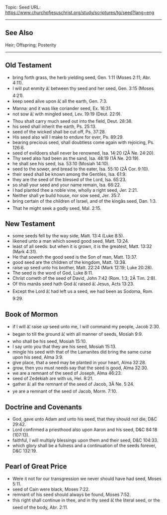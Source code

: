Topic: Seed
URL: https://www.churchofjesuschrist.org/study/scriptures/tg/seed?lang=eng

---

## See Also

Heir; Offspring; Posterity

---

## Old Testament

- bring forth grass, the herb yielding seed, Gen. 1:11 (Moses 2:11; Abr. 4:11).
- I will put enmity â¦ between thy seed and her seed, Gen. 3:15 (Moses 4:21).
- keep seed alive upon â¦ all the earth, Gen. 7:3.
- Manna: and it was like coriander seed, Ex. 16:31.
- not sow â¦ with mingled seed, Lev. 19:19 (Deut. 22:9).
- Thou shalt carry much seed out into the field, Deut. 28:38.
- his seed shall inherit the earth, Ps. 25:13.
- seed of the wicked shall be cut off, Ps. 37:28.
- His seed also will I make to endure for ever, Ps. 89:29.
- bearing precious seed, shall doubtless come again with rejoicing, Ps. 126:6.
- seed of evildoers shall never be renowned, Isa. 14:20 (2Â Ne. 24:20).
- Thy seed also had been as the sand, Isa. 48:19 (1Â Ne. 20:19).
- he shall see his seed, Isa. 53:10 (Mosiah 14:10).
- seed to the sower, and bread to the eater, Isa. 55:10 (2Â Cor. 9:10).
- their seed shall be known among the Gentiles, Isa. 61:9.
- they are the seed of the blessed of the Lord, Isa. 65:23.
- so shall your seed and your name remain, Isa. 66:22.
- I had planted thee a noble vine, wholly a right seed, Jer. 2:21.
- Neither shall ye build house, nor sow seed, Jer. 35:7.
- bring certain of the children of Israel, and of the kingâs seed, Dan. 1:3.
- That he might seek a godly seed, Mal. 2:15.

## New Testament

- some seeds fell by the way side, Matt. 13:4 (Luke 8:5).
- likened unto a man which sowed good seed, Matt. 13:24.
- least of all seeds: but when it is grown, it is the greatest, Matt. 13:32 (Mark 4:31).
- He that soweth the good seed is the Son of man, Matt. 13:37.
- good seed are the children of the kingdom, Matt. 13:38.
- raise up seed unto his brother, Matt. 22:24 (Mark 12:19; Luke 20:28).
- The seed is the word of God, Luke 8:11.
- Christ cometh of the seed of David, John 7:42 (Rom. 1:3; 2Â Tim. 2:8).
- Of this manâs seed hath God â¦ raised â¦ Jesus, Acts 13:23.
- Except the Lord â¦ had left us a seed, we had been as Sodoma, Rom. 9:29.

## Book of Mormon

- if I will â¦ raise up seed unto me, I will command my people, Jacob 2:30.
- began to till the ground â¦ with all manner of seeds, Mosiah 9:9.
- who shall be his seed, Mosiah 15:10.
- I say unto you that they are his seed, Mosiah 15:13.
- mingle his seed with that of the Lamanites did bring the same curse upon his seed, Alma 3:9.
- give place, that a seed may be planted in your heart, Alma 32:28.
- grow, then you must needs say that the seed is good, Alma 32:30.
- we are a remnant of the seed of Joseph, Alma 46:23.
- seed of Zedekiah are with us, Hel. 8:21.
- gather â¦ all the remnant of the seed of Jacob, 3Â Ne. 5:24.
- ye are a remnant of the seed of Jacob, Morm. 7:10.

## Doctrine and Covenants

- God, gave unto Adam and unto his seed, that they should not die, D&C 29:42.
- Lord confirmed a priesthood also upon Aaron and his seed, D&C 84:18 (107:13).
- faithful, I will multiply blessings upon them and their seed, D&C 104:33.
- which glory shall be a fulness and a continuation of the seeds forever, D&C 132:19.

## Pearl of Great Price

- Were it not for our transgression we never should have had seed, Moses 5:11.
- seed of Cain were black, Moses 7:22.
- remnant of his seed should always be found, Moses 7:52.
- this right shall continue in thee, and in thy seed â¦ the literal seed, or the seed of the body, Abr. 2:11.

